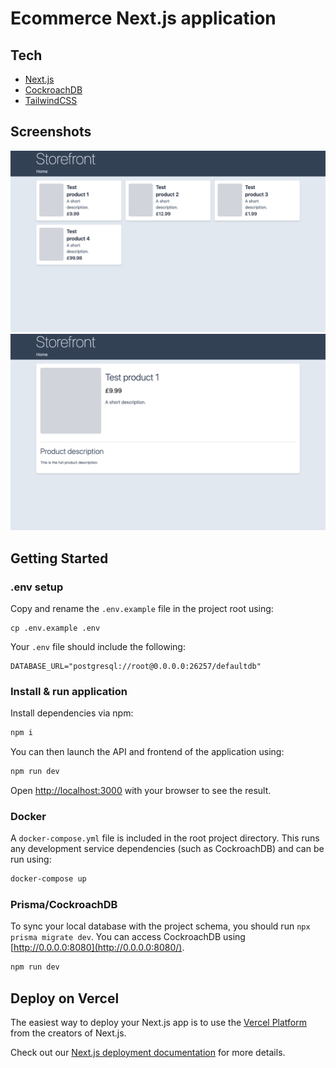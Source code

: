 # Ecommerce Next.js application

## Tech

- [Next.js](https://nextjs.org/)
- [CockroachDB](https://www.cockroachlabs.com/)
- [TailwindCSS](https://tailwindcss.com/)


## Screenshots

![Home](screenshot-home.png)
![Product](screenshot-product.png)

## Getting Started

### .env setup

Copy and rename the `.env.example` file in the project root using:

```
cp .env.example .env
```

Your `.env` file should include the following:

```
DATABASE_URL="postgresql://root@0.0.0.0:26257/defaultdb"
```

### Install & run application

Install dependencies via npm:

```bash
npm i
```

You can then launch the API and frontend of the application using:

```bash
npm run dev
```

Open [http://localhost:3000](http://localhost:3000) with your browser to see the result.

### Docker

A `docker-compose.yml` file is included in the root project directory. This runs any development service dependencies (such as CockroachDB) and can be run using:

```bash
docker-compose up
```

### Prisma/CockroachDB

To sync your local database with the project schema, you should run `npx prisma migrate dev`. You can access CockroachDB using [http://0.0.0.0:8080](http://0.0.0.0:8080/).

```bash
npm run dev
```

## Deploy on Vercel

The easiest way to deploy your Next.js app is to use the [Vercel Platform](https://vercel.com/new?utm_medium=default-template&filter=next.js&utm_source=create-next-app&utm_campaign=create-next-app-readme) from the creators of Next.js.

Check out our [Next.js deployment documentation](https://nextjs.org/docs/deployment) for more details.
